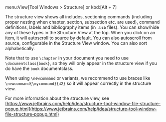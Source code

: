 menu:View[Tool Windows > Structure] or kbd:[Alt + 7]

The structure view shows all includes, sectioning commands (including proper nesting when chapter, section, subsection etc. are used), command definitions, labels and bibliography items (in `.bib` files).
You can show/hide any of these types in the Structure View at the top.
When you click on an item, it will autoscroll to source by default. You can also autoscroll from source, configurable in the Structure View window.
You can also sort alphabetically.

Note that to use `\chapter` in your document you need to use `\documentclass{book}`, so they will only appear in the structure view if you do have the `book` documentclass.

When using `\newcommand` or variants, we recommend to use braces like `\newcommand{\mycommand}{42}` so it will appear correctly in the structure view.

For more information about the structure view, see [https://www.jetbrains.com/help/idea/structure-tool-window-file-structure-popup.html](https://www.jetbrains.com/help/idea/structure-tool-window-file-structure-popup.html)
